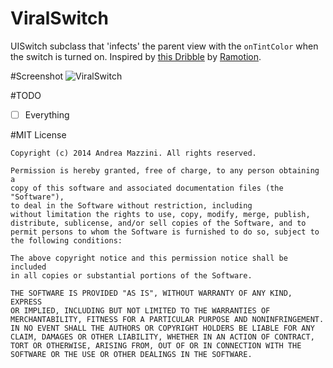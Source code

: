 ViralSwitch
========

UISwitch subclass that 'infects' the parent view with the `onTintColor` when the switch is turned on. Inspired by [this Dribble](https://dribbble.com/shots/1749645-Contact-Sync) by [Ramotion](https://dribbble.com/teams/Ramotion).


#Screenshot
![ViralSwitch](https://raw.githubusercontent.com/andreamazz/ViralSwitch/master/screenshot.gif)

#TODO 
- [ ] Everything

#MIT License

	Copyright (c) 2014 Andrea Mazzini. All rights reserved.

	Permission is hereby granted, free of charge, to any person obtaining a
	copy of this software and associated documentation files (the "Software"),
	to deal in the Software without restriction, including
	without limitation the rights to use, copy, modify, merge, publish,
	distribute, sublicense, and/or sell copies of the Software, and to
	permit persons to whom the Software is furnished to do so, subject to
	the following conditions:

	The above copyright notice and this permission notice shall be included
	in all copies or substantial portions of the Software.

	THE SOFTWARE IS PROVIDED "AS IS", WITHOUT WARRANTY OF ANY KIND, EXPRESS
	OR IMPLIED, INCLUDING BUT NOT LIMITED TO THE WARRANTIES OF
	MERCHANTABILITY, FITNESS FOR A PARTICULAR PURPOSE AND NONINFRINGEMENT.
	IN NO EVENT SHALL THE AUTHORS OR COPYRIGHT HOLDERS BE LIABLE FOR ANY
	CLAIM, DAMAGES OR OTHER LIABILITY, WHETHER IN AN ACTION OF CONTRACT,
	TORT OR OTHERWISE, ARISING FROM, OUT OF OR IN CONNECTION WITH THE
	SOFTWARE OR THE USE OR OTHER DEALINGS IN THE SOFTWARE.
	
